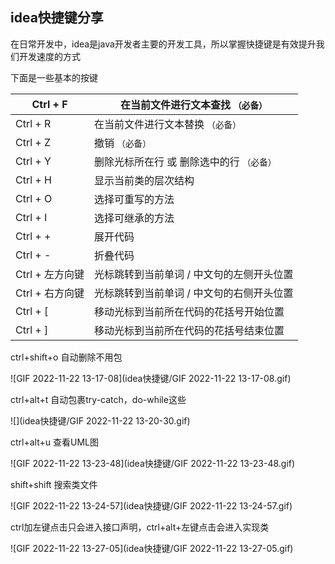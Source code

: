 ## idea快捷键分享

在日常开发中，idea是java开发者主要的开发工具，所以掌握快捷键是有效提升我们开发速度的方式

下面是一些基本的按键

| Ctrl + F        | 在当前文件进行文本查找 `（必备）`         |
| --------------- | ----------------------------------------- |
| Ctrl + R        | 在当前文件进行文本替换 `（必备）`         |
| Ctrl + Z        | 撤销 `（必备）`                           |
| Ctrl + Y        | 删除光标所在行 或 删除选中的行 `（必备）` |
| Ctrl + H        | 显示当前类的层次结构                      |
| Ctrl + O        | 选择可重写的方法                          |
| Ctrl + I        | 选择可继承的方法                          |
| Ctrl + +        | 展开代码                                  |
| Ctrl + -        | 折叠代码                                  |
| Ctrl + 左方向键 | 光标跳转到当前单词 / 中文句的左侧开头位置 |
| Ctrl + 右方向键 | 光标跳转到当前单词 / 中文句的右侧开头位置 |
| Ctrl + [        | 移动光标到当前所在代码的花括号开始位置    |
| Ctrl + ]        | 移动光标到当前所在代码的花括号结束位置    |



ctrl+shift+o 自动删除不用包

![GIF 2022-11-22 13-17-08](idea快捷键/GIF 2022-11-22 13-17-08.gif)

ctrl+alt+t 自动包裹try-catch，do-while这些

![](idea快捷键/GIF 2022-11-22 13-20-30.gif)

ctrl+alt+u 查看UML图

![GIF 2022-11-22 13-23-48](idea快捷键/GIF 2022-11-22 13-23-48.gif)

shift+shift 搜索类文件

![GIF 2022-11-22 13-24-57](idea快捷键/GIF 2022-11-22 13-24-57.gif)

ctrl加左键点击只会进入接口声明，ctrl+alt+左键点击会进入实现类

![GIF 2022-11-22 13-27-05](idea快捷键/GIF 2022-11-22 13-27-05.gif)